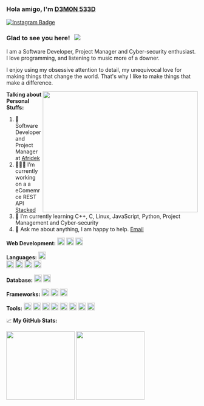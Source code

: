 ### Hola amigo, I'm <a href="https://github.com/d3m0n-533d" target="_blank">D3M0N 533D</a>

[![Instagram Badge](https://img.shields.io/badge/-Instagram-e4405f?style=flat-square&logo=Instagram&logoColor=white)](https://www.instagram.com/d3m0n-533d/)

### Glad to see you here! &nbsp; ![](https://visitor-badge.glitch.me/badge?page_id=d3m0n-533d.d3m0n-533d)

I am a Software Developer, Project Manager and Cyber-security enthusiast. I love programming, and listening to music more of a downer.

I enjoy using my obsessive attention to detail, my unequivocal love for making things that change the world. That's why I like to make things that make a difference.

<p align="center">
<img align="right" alt="" src="https://github.com/d3m0n-533d/demon-seed/blob/main/coding.gif?raw=true" width="408" height="318" />
</p>

**Talking about Personal Stuffs:**
1. 💼 Software Developer and Project Manager at [Afridek](https://afridek.com/)
2. 👨🏻‍💻 I’m currently working on a a eComemrce REST API [Stacked](https://d3m0n-533d/stacked)
3. 🚀 I’m currently learning C++, C, Linux, JavaScript, Python, Project Management and Cyber-security
4. 💬 Ask me about anything, I am happy to help. [Email](@d3m0n.533d@protonmail.com)</p>

**Web Development:**
<img src="https://cdn.jsdelivr.net/gh/devicons/devicon/icons/html5/html5-plain.svg" width="20" height="20"/>
<img src="https://cdn.jsdelivr.net/gh/devicons/devicon/icons/css3/css3-plain.svg" width="20" height="20"/>
<img src="https://cdn.jsdelivr.net/gh/devicons/devicon/icons/javascript/javascript-original.svg" width="20" height="20"/>

**Languages:**
<img src="https://cdn.jsdelivr.net/gh/devicons/devicon/icons/cplusplus/cplusplus-original.svg" width="20" height="20"/>          
<img src="https://cdn.jsdelivr.net/gh/devicons/devicon/icons/c/c-line.svg" width="20" height="20"/>
<img src="https://cdn.jsdelivr.net/gh/devicons/devicon/icons/dot-net/dot-net-original.svg"  width="20" height="20"/>
<img src="https://cdn.jsdelivr.net/gh/devicons/devicon/icons/python/python-original.svg" width="20" height="20"/>
<img src="https://cdn.jsdelivr.net/gh/devicons/devicon/icons/java/java-plain.svg" width="20" height="20"/>

**Database:**
<img src="https://cdn.jsdelivr.net/gh/devicons/devicon/icons/mysql/mysql-original.svg" width="20" height="20"/>
<img src="https://cdn.jsdelivr.net/gh/devicons/devicon/icons/mongodb/mongodb-original-wordmark.svg" width="20" height="20"/>

**Frameworks:**
<img src="https://cdn.jsdelivr.net/gh/devicons/devicon/icons/nodejs/nodejs-original.svg" width="20" height="20"/>
<img src="https://cdn.jsdelivr.net/gh/devicons/devicon/icons/react/react-original.svg" width="20" height="20"/>
<img src="https://cdn.jsdelivr.net/gh/devicons/devicon/icons/express/express-original.svg" width="20" height="20"/>

**Tools:**
<img src="https://cdn.jsdelivr.net/gh/devicons/devicon/icons/heroku/heroku-plain.svg" width="20" height="20"/>
<img src="https://cdn.jsdelivr.net/gh/devicons/devicon/icons/googlecloud/googlecloud-original.svg" width="20" height="20"/>
<img src="https://cdn.jsdelivr.net/gh/devicons/devicon/icons/linux/linux-original.svg" width="20" height="20"/>
<img src="https://cdn.jsdelivr.net/gh/devicons/devicon/icons/visualstudio/visualstudio-plain.svg" width="20" height="20"/>
<img src="https://cdn.jsdelivr.net/gh/devicons/devicon/icons/vscode/vscode-original.svg" width="20" height="20"/>
<img src="https://cdn.jsdelivr.net/gh/devicons/devicon/icons/github/github-original.svg" width="20" height="20"/>
<img src="https://cdn.jsdelivr.net/gh/devicons/devicon/icons/git/git-original.svg" width="20" height="20"/>
<img src="https://cdn.jsdelivr.net/gh/devicons/devicon/icons/nginx/nginx-original.svg" width="20" height="20"/>

📈 **My GitHub Stats:**

<p>
  <img height="180em" src="https://github-readme-stats.vercel.app/api?username=d3m0n-533d&show_icons=true&hide_border=true&&count_private=true&include_all_commits=true" />
  <img height="180em" src="https://github-readme-stats.vercel.app/api/top-langs/?username=d3m0n-533d&exclude_repo=KNN-Image-Classification&show_icons=true&hide_border=true&layout=compact&langs_count=8"/>
</p>
